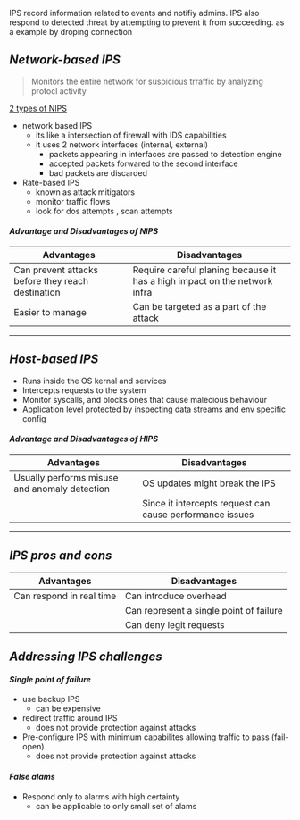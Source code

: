 
IPS record information related to events and notifiy admins. IPS also respond to detected threat by attempting to prevent it from succeeding. as a example by droping connection

## *Network-based IPS*

> Monitors the entire network for suspicious trraffic by analyzing protocl activity

 <u>2 types of NIPS</u>

- network based IPS
	- its like a intersection of firewall with IDS capabilities
	- it uses 2 network interfaces (internal, external)
		- packets appearing in interfaces are passed to detection engine
		- accepted packets forwared to the second interface
		- bad packets are discarded
- Rate-based IPS
	- known as attack mitigators
	- monitor traffic flows
	- look for dos attempts , scan attempts 


#### *Advantage and Disadvantages of NIPS*

| Advantages                                        | Disadvantages                                                             |
|---------------------------------------------------|---------------------------------------------------------------------------|
| Can prevent attacks before they reach destination | Require careful planing because it has a high impact on the network infra |
| Easier to manage                                  | Can be targeted as a part of the attack                                   |

---

## *Host-based IPS*

- Runs inside the OS kernal and services
- Intercepts requests to the system
- Monitor syscalls, and blocks ones that cause malecious behaviour 
- Application level protected by inspecting data streams and env specific config


#### *Advantage and Disadvantages of HIPS*

| Advantages                                    | Disadvantages                                            |
|-----------------------------------------------|----------------------------------------------------------|
| Usually performs misuse and anomaly detection | OS updates might break the IPS                           |
|                                               | Since it intercepts request can cause performance issues |


---

*IPS pros and cons*
--
| Advantages               | Disadvantages                           |
|--------------------------|-----------------------------------------|
| Can respond in real time | Can introduce overhead                  |
|                          | Can represent a single point of failure |
|                          | Can deny legit requests                 |


*Addressing IPS challenges*
----

#### *Single point of failure*

- use backup IPS 
	- can be expensive
- redirect traffic around IPS 
	- does not provide protection against attacks
- Pre-configure IPS with minimum capabilites allowing traffic to pass (fail-open)
	- does not provide protection against attacks

#### *False alams*

- Respond only to alarms with high certainty
	- can be applicable to only small set of alams
